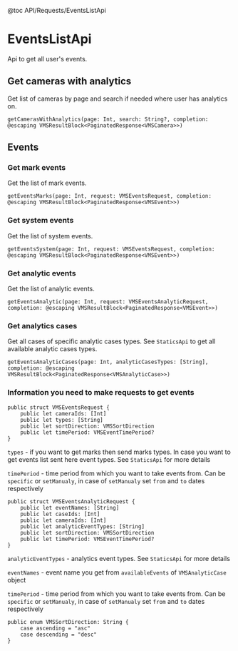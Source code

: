 @toc API/Requests/EventsListApi

# EventsListApi #

Api to get all user's events.


## Get cameras with analytics

Get list of cameras by page and search if needed where user has analytics on.

```
getCamerasWithAnalytics(page: Int, search: String?, completion: @escaping VMSResultBlock<PaginatedResponse<VMSCamera>>)
```

## Events

### Get mark events

Get the list of mark events.

```
getEventsMarks(page: Int, request: VMSEventsRequest, completion: @escaping VMSResultBlock<PaginatedResponse<VMSEvent>>)
```

### Get system events

Get the list of system events.

```
getEventsSystem(page: Int, request: VMSEventsRequest, completion: @escaping VMSResultBlock<PaginatedResponse<VMSEvent>>)
```

### Get analytic events

Get the list of analytic events.

```
getEventsAnalytic(page: Int, request: VMSEventsAnalyticRequest, completion: @escaping VMSResultBlock<PaginatedResponse<VMSEvent>>)
```

### Get analytics cases

Get all cases of specific analytic cases types. See `StaticsApi` to get all available analytic cases types.

```
getEventsAnalyticCases(page: Int, analyticCasesTypes: [String], completion: @escaping  VMSResultBlock<PaginatedResponse<VMSAnalyticCase>>)
```

### Information you need to make requests to get events

```
public struct VMSEventsRequest {
    public let cameraIds: [Int]
    public let types: [String]
    public let sortDirection: VMSSortDirection
    public let timePeriod: VMSEventTimePeriod?
}
```

`types` - if you want to get marks then send marks types. In case you want to get events list sent here event types. See `StaticsApi` for more details

`timePeriod` - time period from which you want to take events from. Can be `specific` or `setManualy`, in case of `setManualy` set `from` and `to` dates respectively

```
public struct VMSEventsAnalyticRequest {
    public let eventNames: [String]
    public let caseIds: [Int]
    public let cameraIds: [Int]
    public let analyticEventTypes: [String]
    public let sortDirection: VMSSortDirection
    public let timePeriod: VMSEventTimePeriod?
}
```

`analyticEventTypes` - analytics event types. See `StaticsApi` for more details

`eventNames` - event name you get from `availableEvents` of `VMSAnalyticCase` object

`timePeriod` - time period from which you want to take events from. Can be `specific` or `setManualy`, in case of `setManualy` set `from` and `to` dates respectively

```
public enum VMSSortDirection: String {
    case ascending = "asc"
    case descending = "desc"
}
```


